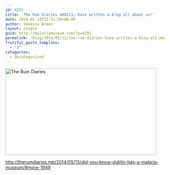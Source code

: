 ```yaml
---
id: 4291
title: 'The Rum Diaries &#8211; have written a blog all about us!'
date: 2014-05-13T13:51:59+00:00
author: Vanessa Breen
layout: single
guid: http://malariamuseum.com/?p=4291
permalink: /blog/2014/05/13/the-rum-diaries-have-written-a-blog-all-about-us/
frutiful_posts_template:
  - "3"
categories:
  - Uncategorized
---
```

[<img class="alignnone  wp-image-4301" src="http://malariamuseum.com/assets/images/uploads/2014/05/The-Rum-Diaries-300x173.png" alt="The Rum Diaries" width="477" height="275" />](http://malariamuseum.com/assets/images/uploads/2014/05/The-Rum-Diaries.png)

<http://therumdiaries.net/2014/05/13/did-you-know-dublin-has-a-malaria-museum/#more-1949>